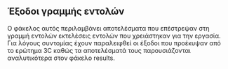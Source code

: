 ## Έξοδοι γραμμής εντολών

Ο φάκελος αυτός περιλαμβάνει αποτελέσματα που επέστρεψαν στη γραμμή εντολών εκτελέσεις εντολών που χρειάστηκαν για την εργασία. Για λόγους συντομίας έχουν παραλειφθεί οι έξοδοι που προέκυψαν από το ερώτημα 3C καθώς τα αποτελέσματά τους παρουσιάζονται αναλυτικότερα στον φάκελο results.